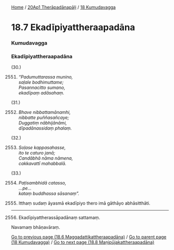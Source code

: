 
[Home](/) / [20Ap1 Therāpadānapāḷi](../../20Ap1.md) / [18 Kumudavagga](../18.md)

# 18.7 Ekadīpiyattheraapadāna

### Kumudavagga

### Ekadīpiyattheraapadāna

(30.)

2551. _“Padumuttarassa munino,_  
_saḷale bodhimuttame;_  
_Pasannacitto sumano,_  
_ekadīpaṃ adāsahaṃ._  


(31.)

2552. _Bhave nibbattamānamhi,_  
_nibbatte puññasañcaye;_  
_Duggatiṃ nābhijānāmi,_  
_dīpadānassidaṃ phalaṃ._  


(32.)

2553. _Soḷase kappasahasse,_  
_ito te caturo janā;_  
_Candābhā nāma nāmena,_  
_cakkavattī mahabbalā._  


(33.)

2554. _Paṭisambhidā catasso,_  
_…pe…_  
_kataṃ buddhassa sāsanaṃ”._  


2555. Itthaṃ sudaṃ āyasmā ekadīpiyo thero imā gāthāyo abhāsitthāti.

---

2556. Ekadīpiyattherassāpadānaṃ sattamaṃ.

  
Navamaṃ bhāṇavāraṃ.



[Go to previous page (18.6 Maggadattikattheraapadāna)](18.6.md) / [Go to parent page (18 Kumudavagga)](../18.md) / [Go to next page (18.8 Maṇipūjakattheraapadāna)](18.8.md)


